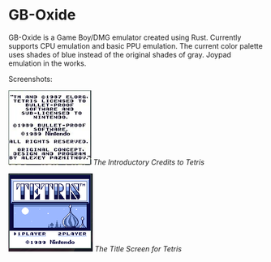 # GB-Oxide

GB-Oxide is a Game Boy/DMG emulator created using Rust. Currently supports CPU emulation and basic PPU emulation. The current color palette uses shades of blue instead of the original shades of gray. Joypad emulation in the works. 


Screenshots:

![Alt text](Screenshots/Intro-Credits.jpeg "The Introductory Credits to Tetris")
*The Introductory Credits to Tetris*

![Alt text](Screenshots/Tetris.png "The Tetris Title Screen")
*The Title Screen for Tetris*
